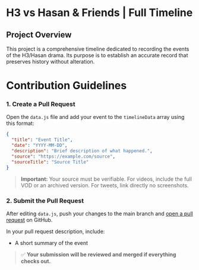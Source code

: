 # H3 vs Hasan & Friends | Full Timeline

## Project Overview
This project is a comprehensive timeline dedicated to recording the events of the H3/Hasan drama. Its purpose is to establish an accurate record that preserves history without alteration.


# Contribution Guidelines

### 1. Create a Pull Request

Open the `data.js` file and add your event to the `timelineData` array using this format:

```json
{
  "title": "Event Title",
  "date": "YYYY-MM-DD",
  "description": "Brief description of what happened.",
  "source": "https://example.com/source",
  "sourceTitle": "Source Title"
}
```

> **Important:** Your source must be verifiable.
> For videos, include the full VOD or an archived version.
> For tweets, link directly no screenshots.

### 2. Submit the Pull Request

After editing `data.js`, push your changes to the main branch and [open a pull request](https://github.com/iwishdanwouldinsideme/H3-Hasan-Timeline/pulls) on GitHub.

In your pull request description, include:

* A short summary of the event

> ✅ **Your submission will be reviewed and merged if everything checks out.**